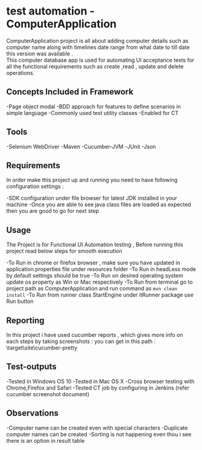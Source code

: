 
# test automation - ComputerApplication

 ComputerApplication project is all about adding computer details such as computer name along with timelines date range from what date to till date this version was available .  
 This computer database app is used for automating UI acceptance tests for all the functional requirements such as create ,read , update and delete operations.

## Concepts Included in Framework

-Page object modal
-BDD approach for features to define scenarios in simple language 
-Commonly used test utility classes
-Enabled for CT 

## Tools

-Selenium WebDriver
-Maven
-Cucumber-JVM
-JUnit
-Json

## Requirements

In order make this project up and running you need to have following configuration settings :

 -SDK configuration under file browser for latest JDK installed in your machine
 -Once you are able to see java class files are loaded as expected then you are good to go for next step

## Usage

The Project is for Functional UI Automation testing , Before running this project read below steps for smooth execution

-To Run in chrome or firefox browser , make sure you have updated in application.properties file under resources folder
-To Run in headLess mode by default settings should be true 
-To Run on desired operating system update os property as Win or Mac respectively
-To Run from terminal go to project path as ComputerApplication and run command as ```mvn clean install```
-To Run from runner class StartEngine under itRunner package use Run button


## Reporting

In this project i have used cucumber reports , which gives more info on each steps by taking screenshots :
you can get in this path : \target\site\cucumber-pretty 

## Test-outputs 

-Tested in Windows OS 10
-Tested in Mac OS X
-Cross browser testing with Chrome,Firefox and Safari
-Tested CT job by configuring in Jenkins (refer cucumber screenshot document)

## Observations

 -Computer name can be created even with special characters
 -Duplicate computer names can be created
 -Sorting is not happening even thou i see there is an option in result table







